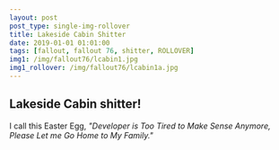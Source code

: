 ```yaml
---
layout: post
post_type: single-img-rollover
title: Lakeside Cabin Shitter
date: 2019-01-01 01:01:00
tags: [fallout, fallout 76, shitter, ROLLOVER]
img1: /img/fallout76/lcabin1.jpg
img1_rollover: /img/fallout76/lcabin1a.jpg
---
```

## Lakeside Cabin shitter!

I call this Easter Egg, *"Developer is Too Tired to Make Sense Anymore, Please Let me Go Home to My Family."*
